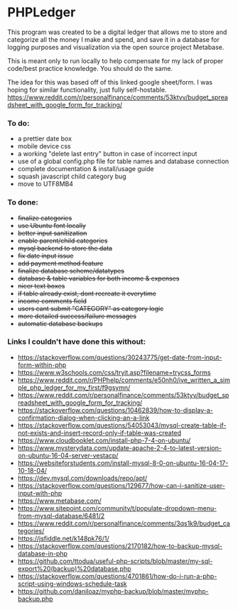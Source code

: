 # PHPLedger

This program was created to be a digital ledger that allows me to store and categorize all the money I make and spend, and save it in a database for logging purposes and visualization via the open source project Metabase.

This is meant only to run locally to help compensate for my lack of proper code/best practice knowledge. You should do the same.

The idea for this was based off of this linked google sheet/form. I was hoping for similar functionality, just fully self-hostable.
https://www.reddit.com/r/personalfinance/comments/53ktyv/budget_spreadsheet_with_google_form_for_tracking/


### To do:
- a prettier date box
- mobile device css
- a working "delete last entry" button in case of incorrect input
- use of a global config.php file for table names and database connection
- complete documentation & install/usage guide
- squash javascript child category bug
- move to UTF8MB4

### To done:
- ~~finalize categories~~
- ~~use Ubuntu font locally~~
- ~~better input sanitization~~
- ~~enable parent/child categories~~
- ~~mysql backend to store the data~~
- ~~fix date input issue~~
- ~~add payment method feature~~
- ~~finalize database scheme/datatypes~~
- ~~database & table variables for both income & expenses~~
- ~~nicer text boxes~~
- ~~if table already exist, dont recreate it everytime~~
- ~~income comments field~~
- ~~users cant submit "CATEGORY" as category logic~~
- ~~more detailed success/failure messages~~
- ~~automatic database backups~~

### Links I couldn't have done this without:
- https://stackoverflow.com/questions/30243775/get-date-from-input-form-within-php
- https://www.w3schools.com/css/tryit.asp?filename=trycss_forms
- https://www.reddit.com/r/PHPhelp/comments/e50nh0/ive_written_a_simple_php_ledger_for_my_first/f9gsymn/
- https://www.reddit.com/r/personalfinance/comments/53ktyv/budget_spreadsheet_with_google_form_for_tracking/
- https://stackoverflow.com/questions/10462839/how-to-display-a-confirmation-dialog-when-clicking-an-a-link
- https://stackoverflow.com/questions/54053043/mysql-create-table-if-not-exists-and-insert-record-only-if-table-was-created
- https://www.cloudbooklet.com/install-php-7-4-on-ubuntu/
- https://www.mysterydata.com/update-apache-2-4-to-latest-version-on-ubuntu-16-04-server-vestacp/
- https://websiteforstudents.com/install-mysql-8-0-on-ubuntu-16-04-17-10-18-04/
- https://dev.mysql.com/downloads/repo/apt/
- https://stackoverflow.com/questions/129677/how-can-i-sanitize-user-input-with-php
- https://www.metabase.com/
- https://www.sitepoint.com/community/t/populate-dropdown-menu-from-mysql-database/6481/2
- https://www.reddit.com/r/personalfinance/comments/3qs1k9/budget_categories/
- https://jsfiddle.net/k148pk76/1/
- https://stackoverflow.com/questions/2170182/how-to-backup-mysql-database-in-php
- https://github.com/ttodua/useful-php-scripts/blob/master/my-sql-export%20(backup)%20database.php
- https://stackoverflow.com/questions/4701861/how-do-i-run-a-php-script-using-windows-schedule-task
- https://github.com/daniloaz/myphp-backup/blob/master/myphp-backup.php